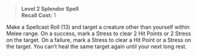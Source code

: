 > **Level 2 Splendor Spell**  
> **Recall Cost:** 1

Make a Spellcast Roll (13) and target a creature other than yourself within Melee range. On a success, mark a Stress to clear 2 Hit Points or 2 Stress on the target. On a failure, mark a Stress to clear a Hit Point or a Stress on the target. You can’t heal the same target again until your next long rest.
